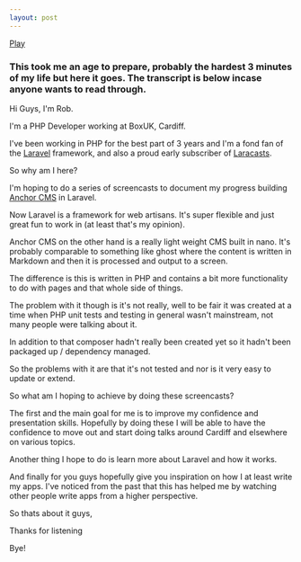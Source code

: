 ```yaml
---
layout: post
---
```


<a href="//quick.as/embed/gdb8u79y" class="video">Play</a>

### This took me an age to prepare, probably the hardest 3 minutes of my life but here it goes. The transcript is below incase anyone wants to read through.
Hi Guys, I'm Rob.

I'm a PHP Developer working at BoxUK, Cardiff.

I've been working in PHP for the best part of 3 years and I'm a fond fan of the <a href="http://laravel.com/">Laravel</a> framework, and also a proud early subscriber of <a href="http://laracasts.com">Laracasts</a>.

So why am I here?

I'm hoping to do a series of screencasts to document my progress building <a href="http://anchorcms.com">Anchor CMS</a> in Laravel.

Now Laravel is a framework for web artisans. It's super flexible and just great fun to work in (at least that's my opinion).

Anchor CMS on the other hand is a really light weight CMS built in nano. It's probably comparable to something like ghost where the content is written in Markdown and then it is processed and output to a screen.

The difference is this is written in PHP and contains a bit more functionality to do with pages and that whole side of things.

The problem with it though is it's not really, well to be fair it was created at a time when PHP unit tests and testing in general wasn't mainstream, not many people were talking about it.

In addition to that composer hadn't really been created yet so it hadn't been packaged up / dependency managed.

So the problems with it are that it's not tested and nor is it very easy to update or extend.

So what am I hoping to achieve by doing these screencasts?

The first and the main goal for me is to improve my confidence and presentation skills. Hopefully by doing these I will be able to have the confidence to move out and start doing talks around Cardiff and elsewhere on various topics.

Another thing I hope to do is learn more about Laravel and how it works.

And finally for you guys hopefully give you inspiration on how I at least write my apps. I've noticed from the past that this has helped me by watching other people write apps from a higher perspective.

So thats about it guys,

Thanks for listening

Bye!

